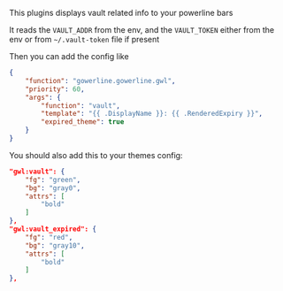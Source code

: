 This plugins displays vault related info to your powerline bars

It reads the `VAULT_ADDR` from the env, and the `VAULT_TOKEN`
either from the env or from `~/.vault-token` file if present

Then you can add the config like
```json
{
    "function": "gowerline.gowerline.gwl",
    "priority": 60,
    "args": {
        "function": "vault",
        "template": "{{ .DisplayName }}: {{ .RenderedExpiry }}",
        "expired_theme": true
    }
}
```

You should also add this to your themes config:
```json
"gwl:vault": {
    "fg": "green",
    "bg": "gray0",
    "attrs": [
        "bold"
    ]
},
"gwl:vault_expired": {
    "fg": "red",
    "bg": "gray10",
    "attrs": [
        "bold"
    ]
},
```